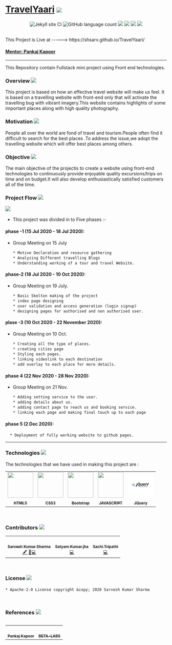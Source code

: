 # [TravelYaari](https://shsarv.github.io/TravelYaari/)  <img src ="https://www.flaticon.com/svg/static/icons/svg/744/744502.svg" width="50px">

<center>
  
![Jekyll site CI](https://github.com/shsarv/TravelYaari/workflows/Jekyll%20site%20CI/badge.svg)
![GitHub language count](https://img.shields.io/github/languages/count/shsarv/TravelYaari)
![](https://img.shields.io/github/repo-size/shsarv/TravelYaari)
![](https://img.shields.io/tokei/lines/github/shsarv/TravelYaari)
![](https://img.shields.io/github/issues-pr-closed/shsarv/TravelYaari)
![](https://img.shields.io/github/license/shsarv/Travelyaari)

</center>

<br>
This Project is Live at -----> https://shsarv.github.io/TravelYaari/

#### [Mentor: Pankaj Kapoor](https://github.com/pankkap)

<hr>

This Repository contain Fullstack mini project using Front end technologies.

### Overview  <img src ="https://www.flaticon.com/svg/static/icons/svg/2328/2328966.svg" width="25px">
  
   This project is based on how an effective travel website will make us feel. It is based on a  travelling  website  with  front-end only  that  will  activate  the travelling bug with  vibrant  imagery.This  website  contains highlights  of  some  important  places  along with  high  quality photography.
  
### Motivation  <img src ="https://www.flaticon.com/svg/static/icons/svg/1083/1083498.svg" width="25px">
 
 People all over the world are fond of travel and tourism.People often find it difficult to search for the best places .To address the issue,we adopt the travelling website which will offer best places among others.
 
### Objective <img src ="https://www.flaticon.com/svg/static/icons/svg/2620/2620445.svg" width="25px">
  
  
  The main objective of the projectis to create a website using  front-end  technologies to  continuously  provide enjoyable quality excursions/trips on time and on budget.It will also develop enthusiastically satisfied customers all of the time. 
  
  
### Project Flow <img src ="https://www.flaticon.com/svg/static/icons/svg/648/648917.svg" width="25px">
  
  ![](https://github.com/shsarv/TravelYaari/blob/master/TravelYaari%20development%20%20Flow.png)
  
  - This project was divided in to Five phases :-
  
#### phase -1 (15 Jul 2020 - 18 Jul 2020): 

- Group Meeting on 15 July
  
      * Motive Declaration and resource gathering
      * Analyzing Different travelling Blogs
      * Understanding working of a tour and travel Website.

#### phase-2 (18 Jul 2020 - 10 Oct 2020):

- Group Meeting on 19 July.

      * Basic Skelton making of the project
      * index page designing
      * user validation and access generation (login signup)
      * designing pages for authorised and non authorised user.

#### plase -3 (10 Oct 2020 - 22 November 2020):

- Group Meeting on 10 Oct.

      * Creating all the type of places.
      * creating cities page
      * Styling each pages.
      * linking videolink to each destination
      * add overlay to each place for more details.

#### phase 4 (22 Nov 2020 - 28 Nov 2020):

- Group Meeting on 21 Nov.

      * Adding setting service to the user.
      * adding details about us.
      * adding contact page to reach us and booking service.
      * linking each page and making final touch up to each page

#### phase 5 (2 Dec 2020):

      * Deployment of fully working website to github pages.
 
 
 <hr>
 
 
### Technologies  <img src ="https://www.flaticon.com/svg/static/icons/svg/3662/3662817.svg" width="25px">
  
The technologies that we have used in making this project are :
  
   <table>
  <tr>
    <td align="center">
  <a href="https://en.wikipedia.org/wiki/HTML"><img src="resources/html.jpg" width="80px;" height="80px;"  alt=""/><br /><sub><b>HTML5</b></sub></a></td>
   <td align="center">
  <a href="https://en.wikipedia.org/wiki/Cascading_Style_Sheets"><img src="resources/css.jpg" width="80px;" height="80px;"  alt=""/><br /><sub><b>CSS3</b></sub></a></td>
    <td align="center">
  <a href="https://en.wikipedia.org/wiki/Bootstrap_(front-end_framework)"><img src="resources/boot.jpg" width="80px;" height="80px;"  alt=""/><br /><sub><b>Bootstrap</b></sub></a></td>
   <td align="center">
  <a href="https://en.wikipedia.org/wiki/JavaScript"><img src="https://seeklogo.com/images/J/javascript-logo-E967E87D74-seeklogo.com.png" width="80px;" height="80px;"  alt=""/><br /><sub><b>JAVASCRIPT</b></sub></a></td>
    <td align="center">
  <a href="https://jquery.com/"><img src="https://raw.githubusercontent.com/github/explore/80688e429a7d4ef2fca1e82350fe8e3517d3494d/topics/jquery/jquery.png" width="80px;" height="80px;"  alt=""/><br /><sub><b>JQuery</b></sub></a></td>
 </tr>
 </table>
 
 
  <br>
  
  
### Contributors <img src ="https://www.flaticon.com/svg/static/icons/svg/2917/2917641.svg" width="25px">
  
  
  <table>
  <tr>
    <td align="center"><a href="https://github.com/shsarv"><img src="https://avatars2.githubusercontent.com/u/55739302?s=400&u=1e7714cb1cbe3437a527a877486c94611f0e7ab0&v=4" width="100px;" alt=""/><br /><sub><b>Sarvesh Kumar Sharma</b></sub></a><br /><a href="#" title="Content">🖋</a> <a href="https://github.com/shsarv/TravelYaari/commits?author=shsarv" title="Documentation">📖</a><a href="https://github.com/shsarv/TravelYaari/commits?author=shsarv" title="Code">💻</a></td>
   <td align="center"><a href="https://github.com/satyamjha1710"><img src="https://avatars1.githubusercontent.com/u/61418608?s=400&v=4" width="100px;" alt=""/><br /><sub><b>Satyam Kumar jha</b></sub></a><br /><a href="https://github.com/shsarv/TravelYaari/commits?author=satyamjha1710" title="Code">💻</a></td>
    <td align="center"><a href="https://github.com/sachi42"><img src="https://media-exp1.licdn.com/dms/image/C4E03AQG284gqwDcwKw/profile-displayphoto-shrink_800_800/0?e=1613001600&v=beta&t=ciyzyUV9JqxwQfIqCH8Q1j_VyDKbfnTWz4CAp6h-1ko" width="100px;" alt=""/><br /><sub><b>Sachi Tripathi</b></sub></a><br /><a href="https://github.com/shsarv/TravelYaari/commits?author=sachi42" title="Code">💻</a></td> 
   <tr>
    <table>
     
   
  <br>
  
### License    <img src ="https://www.flaticon.com/svg/static/icons/svg/3076/3076368.svg" width="20px">
  
    * Apache-2.0 License copyright &copy; 2020 Sarvesh Kumar Sharma
  
  <br>
  
      
### References   <img src ="https://www.flaticon.com/svg/static/icons/svg/2806/2806879.svg" width="20px">
  
  <table>
  <tr>
    <td align="center">
  <a href="https://github.com/pankkap"><img src="https://avatars2.githubusercontent.com/u/29678994?s=460&v=4" width="80px;" alt=""/><br /><sub><b>Pankaj Kapoor</b></sub></a></td>
   <td align="center">
  <a href="https://www.beta-labs.in/"><img src="resources/beta-labs.jpg" width="80px;" alt=""/><br /><sub><b>BETA-LABS</b></sub></a></td>
 </tr>
 </table>
  
  
